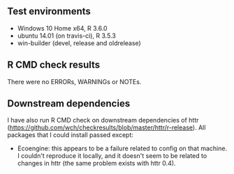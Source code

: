 ## Test environments
* Windows 10 Home x64, R 3.6.0
* ubuntu 14.01 (on travis-ci), R 3.5.3
* win-builder (devel, release and oldrelease)

## R CMD check results
There were no ERRORs, WARNINGs or NOTEs. 

## Downstream dependencies
I have also run R CMD check on downstream dependencies of httr 
(https://github.com/wch/checkresults/blob/master/httr/r-release). 
All packages that I could install passed except:

* Ecoengine: this appears to be a failure related to config on 
  that machine. I couldn't reproduce it locally, and it doesn't 
  seem to be related to changes in httr (the same problem exists 
  with httr 0.4).